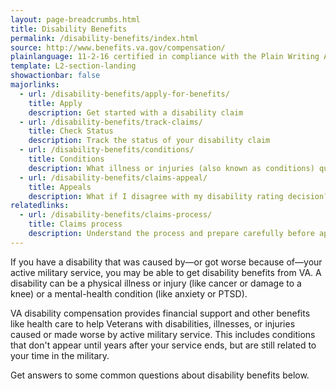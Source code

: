 ```yaml
---
layout: page-breadcrumbs.html
title: Disability Benefits
permalink: /disability-benefits/index.html
source: http://www.benefits.va.gov/compensation/
plainlanguage: 11-2-16 certified in compliance with the Plain Writing Act
template: L2-section-landing
showactionbar: false
majorlinks:
  - url: /disability-benefits/apply-for-benefits/
    title: Apply
    description: Get started with a disability claim
  - url: /disability-benefits/track-claims/
    title: Check Status
    description: Track the status of your disability claim
  - url: /disability-benefits/conditions/
    title: Conditions
    description: What illness or injuries (also known as conditions) qualify me for benefits?
  - url: /disability-benefits/claims-appeal/
    title: Appeals
    description: What if I disagree with my disability rating decision?
relatedlinks:
  - url: /disability-benefits/claims-process/
    title: Claims process
    description: Understand the process and prepare carefully before applying.     
---
```


If you have a disability that was caused by—or got worse because of—your active military service, you may be able to get disability benefits from VA. A disability can be a physical illness or injury (like cancer or damage to a knee) or a mental-health condition (like anxiety or PTSD).

VA disability compensation provides financial support and other benefits like health care to help Veterans with disabilities, illnesses, or injuries caused or made worse by active military service. This includes conditions that don't appear until years after your service ends, but are still related to your time in the military.

Get answers to some common questions about disability benefits below.
